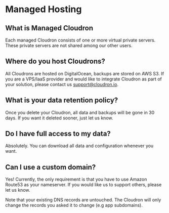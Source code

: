 # Managed Hosting

## What is Managed Cloudron

Each managed Cloudron consists of one or more virtual private servers. These private servers are not shared among our other users.

## Where do you host Cloudrons?
All Cloudrons are hosted on DigitalOcean, backups are stored on AWS S3. If you are a VPS/IaaS provider and would like to integrate Cloudron as part of your solution, please contact us support@cloudron.io.

## What is your data retention policy?

Once you delete your Cloudron, all data and backups will be gone in 30 days. If you want it deleted sooner, just let us know.

## Do I have full access to my data?

Absolutely. You can download all data and configuration whenever you want.

## Can I use a custom domain?

Yes! Currently, the only requirement is that you have to use Amazon Route53 as your nameserver. If you would like us to support others, please let us know.

Note that your existing DNS records are untouched. The Cloudron will only change the records you asked it to change (e.g app subdomains).

